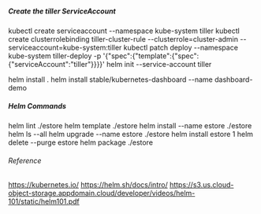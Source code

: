  ##### Create the tiller ServiceAccount
 kubectl create serviceaccount --namespace kube-system tiller
 kubectl create clusterrolebinding tiller-cluster-rule --clusterrole=cluster-admin --serviceaccount=kube-system:tiller
 kubectl patch deploy --namespace kube-system tiller-deploy -p '{"spec":{"template":{"spec":{"serviceAccount":"tiller"}}}}' 
 helm init --service-account tiller
 
 helm install .
 helm install stable/kubernetes-dashboard --name dashboard-demo
 
 ##### Helm Commands
 helm lint ./estore
 helm template ./estore
 helm install --name estore ./estore
 helm ls --all
 helm upgrade --name estore ./estore
 helm install estore 1
 helm delete --purge estore
 helm package ./estore
 
 
###### Reference
https://kubernetes.io/
https://helm.sh/docs/intro/
https://s3.us.cloud-object-storage.appdomain.cloud/developer/videos/helm-101/static/helm101.pdf